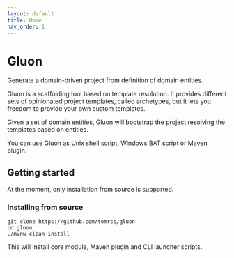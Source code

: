 ```yaml
---
layout: default
title: Home
nav_order: 1
---
```


# Gluon

Generate a domain-driven project from definition of domain entities.

Gluon is a scaffolding tool based on template resolution. It provides different sets of opinionated project templates,
called archetypes, but it lets you freedom to provide your own custom templates.

Given a set of domain entities, Gluon will bootstrap the project resolving the templates based on entities.

You can use Gluon as Unix shell script, Windows BAT script or Maven plugin.

## Getting started

At the moment, only installation from source is supported.

### Installing from source

```shell
git clone https://github.com/tomrss/gluon
cd gluon
./mvnw clean install
```

This will install core module, Maven plugin and CLI launcher scripts.
